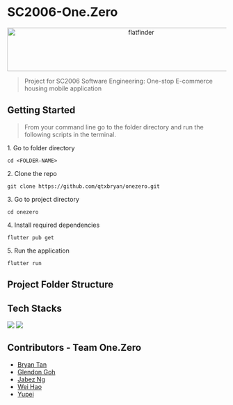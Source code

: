 #  SC2006-One.Zero

<p align="center">
  <img src="https://user-images.githubusercontent.com/97502375/231726159-d77b8d3d-72e6-4692-8030-bbb8f789b45a.png" alt="flatfinder" style="width: 600px; height: 100px;">
</p>

> Project for SC2006 Software Engineering: One-stop E-commerce housing mobile application

## Getting Started

> From your command line go to the folder directory and run the following scripts in the terminal.

1\. Go to folder directory

```terminal
cd <FOLDER-NAME>
```

2\. Clone the repo

```terminal
git clone https://github.com/qtxbryan/onezero.git
```

3\. Go to project directory

```terminal
cd onezero
```

4\. Install required dependencies

```terminal
flutter pub get
```

5\. Run the application

```terminal
flutter run 
```

## Project Folder Structure



## Tech Stacks
<p>
  <img src="https://img.shields.io/badge/Flutter-02569B?style=for-the-badge&logo=flutter&logoColor=white" >
  <img src="https://img.shields.io/badge/Firebase-F29D0C?style=for-the-badge&logo=firebase&logoColor=white" >
</p>

## Contributors - Team One.Zero

- [Bryan Tan](https://github.com/qtxbryan)
- [Glendon Goh](https://github.com/Glendon123)
- [Jabez Ng](https://github.com/jabezng2)
- [Wei Hao](https://github.com/weihaooooo)
- [Yupei](https://github.com/FAN0020)
